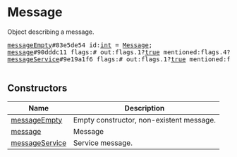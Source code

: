 # Message

Object describing a message.

<pre>
<a href="../constructor/messageEmpty.md">messageEmpty</a>#83e5de54 id:<a href="../type/int.md">int</a> = <a href="../type/Message.md">Message</a>;
<a href="../constructor/message.md">message</a>#90dddc11 flags:# out:flags.1?<a href="../type/true.md">true</a> mentioned:flags.4?<a href="../type/true.md">true</a> media_unread:flags.5?<a href="../type/true.md">true</a> silent:flags.13?<a href="../type/true.md">true</a> post:flags.14?<a href="../type/true.md">true</a> id:<a href="../type/int.md">int</a> from_id:flags.8?<a href="../type/int.md">int</a> to_id:<a href="../type/Peer.md">Peer</a> fwd_from:flags.2?<a href="../type/MessageFwdHeader.md">MessageFwdHeader</a> via_bot_id:flags.11?<a href="../type/int.md">int</a> reply_to_msg_id:flags.3?<a href="../type/int.md">int</a> date:<a href="../type/int.md">int</a> message:<a href="../type/string.md">string</a> media:flags.9?<a href="../type/MessageMedia.md">MessageMedia</a> reply_markup:flags.6?<a href="../type/ReplyMarkup.md">ReplyMarkup</a> entities:flags.7?Vector&lt;<a href="../type/MessageEntity.md">MessageEntity</a>&gt; views:flags.10?<a href="../type/int.md">int</a> edit_date:flags.15?<a href="../type/int.md">int</a> post_author:flags.16?<a href="../type/string.md">string</a> = <a href="../type/Message.md">Message</a>;
<a href="../constructor/messageService.md">messageService</a>#9e19a1f6 flags:# out:flags.1?<a href="../type/true.md">true</a> mentioned:flags.4?<a href="../type/true.md">true</a> media_unread:flags.5?<a href="../type/true.md">true</a> silent:flags.13?<a href="../type/true.md">true</a> post:flags.14?<a href="../type/true.md">true</a> id:<a href="../type/int.md">int</a> from_id:flags.8?<a href="../type/int.md">int</a> to_id:<a href="../type/Peer.md">Peer</a> reply_to_msg_id:flags.3?<a href="../type/int.md">int</a> date:<a href="../type/int.md">int</a> action:<a href="../type/MessageAction.md">MessageAction</a> = <a href="../type/Message.md">Message</a>;

</pre>

## Constructors

| Name | Description |
|------|-------------|
| [messageEmpty](../constructor/messageEmpty.md) | Empty constructor, non-existent message. |
| [message](../constructor/message.md) | Message |
| [messageService](../constructor/messageService.md) | Service message. |

